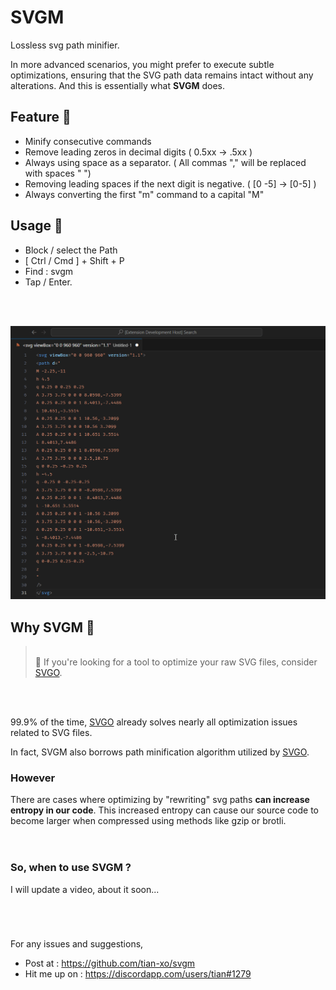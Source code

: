 # SVGM

Lossless svg path minifier.

In more advanced scenarios, you might prefer to execute subtle optimizations, ensuring that the SVG path data remains intact without any alterations. And this is essentially what **SVGM** does.

## Feature 💭

- Minify consecutive commands
- Remove leading zeros in decimal digits ( 0.5xx → .5xx )
- Always using space as a separator. ( All commas "," will be replaced with spaces " ")
- Removing leading spaces if the next digit is negative. ( [0 -5] → [0-5] )
- Always converting the first "m" command to a capital "M"

## Usage 📖

- Block / select the Path
- [ Ctrl / Cmd ] + Shift + P
- Find : svgm
- Tap / Enter.
<br>
<br>

![Demo](https://github.com/tian-xo/svgm/blob/main/assets/demo.gif)

## Why SVGM 🤔

><br>📢 If you're looking for a tool to optimize your raw SVG files, consider [SVGO](https://github.com/svg/svgo#other-ways-to-use-svgo).
<br>
<br>

99.9% of the time, [SVGO](https://github.com/svg/svgo#other-ways-to-use-svgo) already solves nearly all optimization issues related to SVG files.

In fact, SVGM also borrows path minification algorithm utilized by [SVGO](https://github.com/svg/svgo#other-ways-to-use-svgo).

### However

There are cases where optimizing by "rewriting" svg paths **can increase entropy in our code**. This increased entropy can cause our source code to become larger when compressed using methods like gzip or brotli.
<br>
<br>

#

### So, when to use SVGM ?

I will update a video, about it soon...

#

<br>

For any issues and suggestions,

- Post at : https://github.com/tian-xo/svgm
- Hit me up on : https://discordapp.com/users/tian#1279
